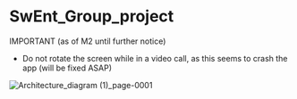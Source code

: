 # SwEnt_Group_project

IMPORTANT (as of M2 until further notice)
- Do not rotate the screen while in a video call, as this seems to crash the app (will be fixed ASAP)


![Architecture_diagram (1)_page-0001](https://github.com/Study-Buddies-SwEnt/SwEnt_Group_project/assets/71467889/f2093952-8fcf-466e-92fd-e0a92f52382c)
